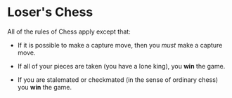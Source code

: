 # Loser's Chess

All of the rules of Chess apply except that:

- If it is possible to make a capture move, then you _must_ make a capture move.

- If all of your pieces are taken (you have a lone king), you **win** the game.

- If you are stalemated or checkmated (in the sense of ordinary chess) you **win** the game.
